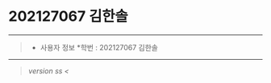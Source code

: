 # 202127067 김한솔
-----------------
>* 사용자 정보
*학번 : 202127067
        김한솔
-----------------
>*version
        ss
        <*

